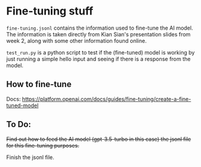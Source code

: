 # Fine-tuning stuff

`fine-tuning.jsonl` contains the information used to fine-tune the AI model. The information is taken directly from Kian Sian's presentation slides from week 2, along with some other information found online.

`test_run.py` is a python script to test if the (fine-tuned) model is working by just running a simple hello input and seeing if there is a response from the model.

## How to fine-tune
Docs: https://platform.openai.com/docs/guides/fine-tuning/create-a-fine-tuned-model


## To Do:
~~Find out how to feed the AI model (gpt-3.5-turbo in this case) the jsonl file for this fine-tuning purposes.~~

Finish the jsonl file.
